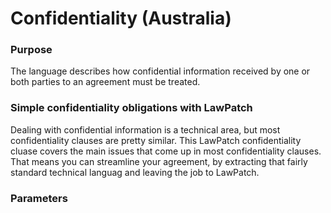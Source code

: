 # Confidentiality (Australia)

### Purpose
The language describes how confidential information received by one or both parties to an agreement must be treated.

### Simple confidentiality obligations with LawPatch
Dealing with confidential information is a technical area, but most confidentiality clauses are pretty similar. This LawPatch confidentiality cluase covers the main issues that come up in most confidentiality clauses. That means you can streamline your agreement, by extracting that fairly standard technical languag and leaving the job to LawPatch.

### Parameters 

